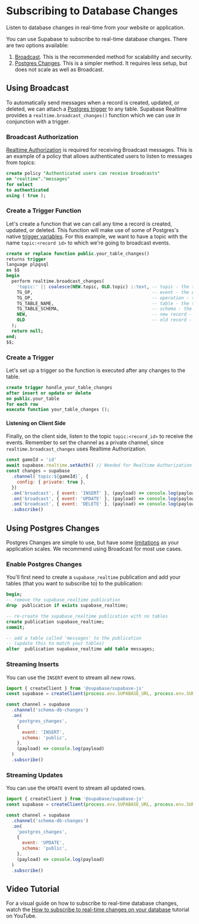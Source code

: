 # Subscribing to Database Changes

Listen to database changes in real-time from your website or application.

You can use Supabase to subscribe to real-time database changes. There are two options available:

1. [Broadcast](https://supabase.com/docs/guides/realtime/broadcast). This is the recommended method for scalability and security.
2. [Postgres Changes](https://supabase.com/docs/guides/realtime/postgres-changes). This is a simpler method. It requires less setup, but does not scale as well as Broadcast.

## Using Broadcast

To automatically send messages when a record is created, updated, or deleted, we can attach a [Postgres trigger](https://supabase.com/docs/guides/database/postgres/triggers) to any table. Supabase Realtime provides a `realtime.broadcast_changes()` function which we can use in conjunction with a trigger.

### Broadcast Authorization

[Realtime Authorization](https://supabase.com/docs/guides/realtime/authorization) is required for receiving Broadcast messages. This is an example of a policy that allows authenticated users to listen to messages from topics:

```sql
create policy "Authenticated users can receive broadcasts"
on "realtime"."messages"
for select
to authenticated
using ( true );
```

### Create a Trigger Function

Let's create a function that we can call any time a record is created, updated, or deleted. This function will make use of some of Postgres's native [trigger variables](https://www.postgresql.org/docs/current/plpgsql-trigger.html#PLPGSQL-DML-TRIGGER). For this example, we want to have a topic with the name `topic:<record id>` to which we're going to broadcast events.

```sql
create or replace function public.your_table_changes()
returns trigger
language plpgsql
as $$
begin
  perform realtime.broadcast_changes(
    'topic:' || coalesce(NEW.topic, OLD.topic) ::text, -- topic - the topic to which we're broadcasting
    TG_OP,                                             -- event - the event that triggered the function
    TG_OP,                                             -- operation - the operation that triggered the function
    TG_TABLE_NAME,                                     -- table - the table that caused the trigger
    TG_TABLE_SCHEMA,                                   -- schema - the schema of the table that caused the trigger
    NEW,                                               -- new record - the record after the change
    OLD                                                -- old record - the record before the change
  );
  return null;
end;
$$;
```

### Create a Trigger

Let's set up a trigger so the function is executed after any changes to the table.

```sql
create trigger handle_your_table_changes
after insert or update or delete
on public.your_table
for each row
execute function your_table_changes ();
```

#### Listening on Client Side

Finally, on the client side, listen to the topic `topic:<record_id>` to receive the events. Remember to set the channel as a private channel, since `realtime.broadcast_changes` uses Realtime Authorization.

```javascript
const gameId = 'id'
await supabase.realtime.setAuth() // Needed for Realtime Authorization
const changes = supabase
  .channel(`topic:${gameId}`, {
    config: { private: true },
  })
  .on('broadcast', { event: 'INSERT' }, (payload) => console.log(payload))
  .on('broadcast', { event: 'UPDATE' }, (payload) => console.log(payload))
  .on('broadcast', { event: 'DELETE' }, (payload) => console.log(payload))
  .subscribe()
```

## Using Postgres Changes

Postgres Changes are simple to use, but have some [limitations](https://supabase.com/docs/guides/realtime/postgres-changes#limitations) as your application scales. We recommend using Broadcast for most use cases.

### Enable Postgres Changes

You'll first need to create a `supabase_realtime` publication and add your tables (that you want to subscribe to) to the publication:

```sql
begin;
-- remove the supabase_realtime publication
drop  publication if exists supabase_realtime;

-- re-create the supabase_realtime publication with no tables
create publication supabase_realtime;
commit;

-- add a table called 'messages' to the publication
-- (update this to match your tables)
alter  publication supabase_realtime add table messages;
```

### Streaming Inserts

You can use the `INSERT` event to stream all new rows.

```javascript
import { createClient } from '@supabase/supabase-js'
const supabase = createClient(process.env.SUPABASE_URL, process.env.SUPABASE_KEY)

const channel = supabase
  .channel('schema-db-changes')
  .on(
    'postgres_changes',
    {
      event: 'INSERT',
      schema: 'public',
    },
    (payload) => console.log(payload)
  )
  .subscribe()
```

### Streaming Updates

You can use the `UPDATE` event to stream all updated rows.

```javascript
import { createClient } from '@supabase/supabase-js'
const supabase = createClient(process.env.SUPABASE_URL, process.env.SUPABASE_KEY)

const channel = supabase
  .channel('schema-db-changes')
  .on(
    'postgres_changes',
    {
      event: 'UPDATE',
      schema: 'public',
    },
    (payload) => console.log(payload)
  )
  .subscribe()
```

## Video Tutorial

For a visual guide on how to subscribe to real-time database changes, watch the [How to subscribe to real-time changes on your database](https://www.youtube.com/watch?v=2rUjcmgZDwQ) tutorial on YouTube.
